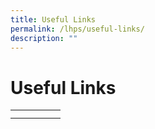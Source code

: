 ```yaml
---
title: Useful Links
permalink: /lhps/useful-links/
description: ""
---
```

# Useful Links

|   |   |   |   |   |
|:---:|:----:|:---:|:---:|:---:|
|   |   |   |   |   |
|   |   |   |   |   |